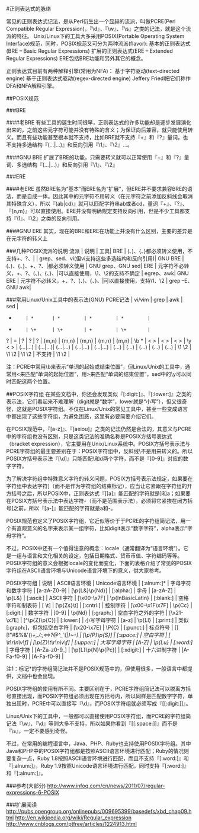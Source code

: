 #正则表达式的脉络

常见的正则表达式记法，是从Perl衍生出一个显赫的流派，叫做PCRE(Perl Compatible Regular Expression)，『\d』、『\w』、『\s』之类的记法，就是这个流派的特征。
Unix/Linux下的工具大多采用POSIX(Portable Operating System Interface)规范，同时，POSIX规范又可分为两种流派(flavor):
    基本的正则表达式(BRE – Basic Regular Expressions)
    扩展的正则表达式(ERE – Extended Regular Expressions)
ERE包括BRE功能和另外其它的概念。

正则表达式目前有两种解释引擎(常用为NFA)：
    基于字符驱动(text-directed engine)
    基于正则表达式驱动(regex-directed engine)
Jeffery Friedl把它们称作DFA和NFA解释引擎。

##POSIX规范

###BRE

####老BRE
有些工具的诞生时间很早，正则表达式的许多功能却是逐步发展演化出来的，之前这些元字符可能并没有特殊的含义；为保证向后兼容，就只能使用转义。而且有些功能甚至根本就不支持，比如BRE就不支持『+』和『?』量词，也不支持多选结构『(…|…)』和反向引用『\1』、『\2』…。

####GNU BRE
扩展了BRE的功能，只需要转义就可以正常使用『+』和『?』量词、多选结构『(…|…)』和反向引用『\1』、『\2』


###ERE

####老ERE
虽然BRE名为“基本”而ERE名为“扩展”，但ERE并不要求兼容BRE的语法，而是自成一体。因此其中的元字符不用转义（在元字符之前添加反斜线会取消其特殊含义），所以『(ab|cd)』就可以匹配字符串ab或者cd，量词『+』、『?』、『{n,m}』可以直接使用。ERE并没有明确规定支持反向引用，但是不少工具都支持『\1』、『\2』之类的反向引用。

####GNU ERE
其实，现在的BRE和ERE在功能上并没有什么区别，主要的差异是在元字符的转义上


###几种POSIX流派的说明
流派    | 说明                                                                 | 工具|
BRE     | (、)、{、}都必须转义使用，不支持+、?、|                              | grep、sed、vi(但vi支持这些多选结构和反向引用)|
GNU BRE | (、)、{、}、+、?、|都必须转义使用                                    | GNU grep、GNU sed|
ERE     | 元字符不必转义，+、?、(、)、{、}、|可以直接使用，\1、\2的支持不确定  | egrep、awk|
GNU ERE | 元字符不必转义，+、?、(、)、{、}、|可以直接使用，支持\1、\2          | grep –E、GNU awk|

###常用Linux/Unix工具中的表示法(GNU)
PCRE记法  | vi/vim  | grep      | awk       | sed       |
*         | *       | *         | *         | *         |
+         | \+      | \+        | +         | \+        |
?         | \=      | \?        | ?         | \?        |
{m,n}     | \{m,n}  | \{m,n\}   | {m,n}     | \{m,n\}   |
\b *      | \< \>   | \< \>     | \< \>     | \y \< \>  |
(…|…)     | \(…\|…\)| \(…\|…\)  | (…|…)     | (…|…)     |
(…)       | \(…\)   | \(…\)     | (…)       | (…)       |
\1 \2     | \1 \2   | \1 \2     | 不支持    | \1 \2     |

注：PCRE中常用\b来表示“单词的起始或结束位置”，但Linux/Unix的工具中，通常用\<来匹配“单词的起始位置”，用\>来匹配“单词的结束位置”，sed中的\y可以同时匹配这两个位置。

##POSIX字符组
在某些文档中，你还会发现类似『[:digit:]』、『[:lower:]』之类的表示法，它们看起来不难理解（digit就是“数字”，lower就是“小写”），但又很奇怪，这就是POSIX字符组。不仅在Linux/Unix的常见工具中，甚至一些变成语言中都出现了这些字符组，为避免困惑，这里有必要简要介绍它们。

在POSIX规范中，『[a-z]』、『[aeiou]』之类的记法仍然是合法的，其意义与PCRE中的字符组也没有区别，只是这类记法的准确名称是POSIX方括号表达式（bracket expression），它主要用在Unix/Linux系统中。POSIX方括号表示法与PCRE字符组的最主要差别在于：POSIX字符组中，反斜线\不是用来转义的。所以POSIX方括号表示法『[\d]』只能匹配\和d两个字符，而不是『[0-9]』对应的数字字符。

为了解决字符组中特殊意义字符的转义问题，POSIX方括号表示法规定，如果要在字符组中表达字符]（而不是作为字符组的结束标记），应当让它紧跟在字符组的开方括号之后，所以POSIX中，正则表达式『[]a]』能匹配的字符就是]和a；如果要在POSIX方括号表示法中表达字符-（而不是范围表示法），必须将它紧挨在闭方括号]之前，所以『[a-]』能匹配的字符就是a和-。

POSIX规范也定义了POSIX字符组，它近似等价于于PCRE的字符组简记法，用一个有直观意义的名字来表示某一组字符，比如digit表示“数字字符”，alpha表示“字母字符”。

不过，POSIX中还有一个值得注意的概念：locale（通常翻译为“语言环境”）。它是一组与语言和文化相关的设定，包括日期格式、货币币值、字符编码等等。POSIX字符组的意义会根据locale的变化而变化，下面的表格介绍了常见的POSIX字符组在ASCII语言环境与Unicode语言环境下的意义，供大家参考。

POSIX字符组        | 说明                           | ASCII语言环境                       | Unicode语言环境        |
[:alnum:]*         | 字母字符和数字字符             | [a-zA-Z0-9]                         | [\p{L&}\p{Nd}]         |
[:alpha:]          | 字母                           | [a-zA-Z]                            | \p{L&}          |
[:ascii:]          | ASCII字符                      | [\x00-\x7F]                         | \p{InBasicLatin}          |
[:blank:]          | 空格字符和制表符               | [ \t]                               | [\p{Zs}\t]          |
[:cntrl:]          | 控制字符                       | [\x00-\x1F\x7F]                     | \p{Cc}          |
[:digit:]          | 数字字符                       | [0-9]                               | \p{Nd}          |
[:graph:]          | 空白字符之外的字符             | [\x21-\x7E]                         | [^\p{Z}\p{C}]          |
[:lower:]          | 小写字母字符                   | [a-z]                               | \p{Ll}          |
[:print:]          | 类似[:graph:]，但包括空白字符  | [\x20-\x7E]                         | \P{C}          |
[:punct:]          | 标点符号                       | [][!"#$%&'()*+,./:;<=>?@\^_`{|}~-]  | [\p{P}\p{S}]          |
[:space:]          | 空白字符                       | [ \t\r\n\v\f]                       | [\p{Z}\t\r\n\v\f]          |
[:upper:]          | 大写字母字符                   | [A-Z]                               | \p{Lu}          |
[:word:]*          | 字母字符                       | [A-Za-z0-9_]                        | [\p{L}\p{N}\p{Pc}]          |
[:xdigit:]         | 十六进制字符                   | [A-Fa-f0-9]                         | [A-Fa-f0-9]         |

注1：标记*的字符组简记法并不是POSIX规范中的，但使用很多，一般语言中都提供，文档中也会出现。

POSIX字符组的使用有所不同。主要区别在于，PCRE字符组简记法可以脱离方括号直接出现，而POSIX字符组必须出现在方括号内，所以同样是匹配数字字符，单独出现时，PCRE中可以直接写『\d』，而POSIX字符组就必须写成『[[:digit:]]』。

Linux/Unix下的工具中，一般都可以直接使用POSIX字符组，而PCRE的字符组简记法『\w』、『\d』等则大多不支持，所以如果你看到『[[:space:]]』而不是『\s』，一定不要感到奇怪。

不过，在常用的编程语言中，Java、PHP、Ruby也支持使用POSIX字符组。其中Java和PHP中的POSIX字符组都是按照ASCII语言环境进行匹配；Ruby的情况则要复杂一点，Ruby 1.8按照ASCII语言环境进行匹配，而且不支持『[:word:]』和『[:alnum:]』，Ruby 1.9按照Unicode语言环境进行匹配，同时支持『[:word:]』和『[:alnum:]』。

###参考(大部分)
http://www.infoq.com/cn/news/2011/07/regular-expressions-6-POSIX

###扩展阅读
http://pubs.opengroup.org/onlinepubs/009695399/basedefs/xbd_chap09.html
http://en.wikipedia.org/wiki/Regular_expression
http://www.cnblogs.com/ptfree/articles/1224913.html
